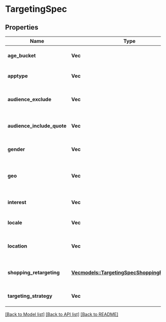 # TargetingSpec

## Properties
Name | Type | Description | Notes
------------ | ------------- | ------------- | -------------
**age_bucket** | **Vec<String>** | Age ranges. If the AGE_BUCKET field is missing, the default behavior in terms of ad delivery is that **All age buckets** will be targeted. | [optional] [default to None]
**apptype** | **Vec<String>** | Allowed devices. If the APPTYPE field is missing, the default behavior in terms of ad delivery is that **All devices/apptypes** will be targeted. | [optional] [default to None]
**audience_exclude** | **Vec<String>** | Excluded customer list IDs. Used to drive new customer acquisition goals. For example: [\"2542620905475\"]. Audience lists need to have at least 100 people with Pinterest accounts in them. If the AUDIENCE_EXCLUDE field is missing, the default behavior in terms of ad delivery is that **No users will be excluded**. | [optional] [default to None]
**audience_include_quote** | **Vec<String>** | Targeted customer list IDs. For example: [\"2542620905473\"]. Audience lists need to have at least 100 people with Pinterest accounts in them Audience lists need to have at least 100 people with Pinterest accounts in them. If the AUDIENCE_INCLUDE field is missing, the default behavior in terms of ad delivery is that **All users will be included**. | [optional] [default to None]
**gender** | **Vec<String>** | Targeted genders. Values: [\"unknown\",\"male\",\"female\"]. If the GENDER field is missing, the default behavior in terms of ad delivery is that **All genders will be targeted**. | [optional] [default to None]
**geo** | **Vec<String>** | Location region codes, e.g., \"BE-VOV\" (East Flanders, Belgium) For complete list, <a href=\"https://help.pinterest.com/sub/helpcenter/partner/pinterest_location_targeting_codes.xlsx\" target=\"_blank\">click here</a> or postal codes, e.g., \"US-94107\". Use either region codes or postal codes but not both. If the GEO field is missing, the default behavior in terms of ad delivery is that **No geos will be selected**. | [optional] [default to None]
**interest** | **Vec<String>** | Array of interest object IDs. If the INTEREST field is missing, the default behavior in terms of ad delivery is that **All interests will be targeted**. | [optional] [default to None]
**locale** | **Vec<String>** | 24 ISO 639-1 two letter language codes. If the LOCALE field is missing, the default behavior in terms of ad delivery is that **All languages will be target, only english non-sublanguage will be targeted**. | [optional] [default to None]
**location** | **Vec<String>** | 22 ISO Alpha 2 two letter country codes or US Nielsen DMA (Designated Market Area) codes (location region codes) (e.g., [\"US\", \"807\"]). For complete list, click here. Location-Country and Location-Metro codes apply. If the LOCATION field is missing, the default behavior in terms of ad delivery is that **Selects default country if not specified (US) and all regions within that country**. | [optional] [default to None]
**shopping_retargeting** | [**Vec<models::TargetingSpecShoppingRetargeting>**](TargetingSpec_SHOPPING_RETARGETING.md) | Array of object: lookback_window [Integer]: Number of days ago to start lookback timeframe for dynamic retargeting tag_types [Array of integer]: Event types to target for dynamic retargeting exclusion_window [Integer]: Number of days ago to stop lookback timeframe for dynamic retargeting | [optional] [default to None]
**targeting_strategy** | **Vec<String>** |  | [optional] [default to None]

[[Back to Model list]](../README.md#documentation-for-models) [[Back to API list]](../README.md#documentation-for-api-endpoints) [[Back to README]](../README.md)


